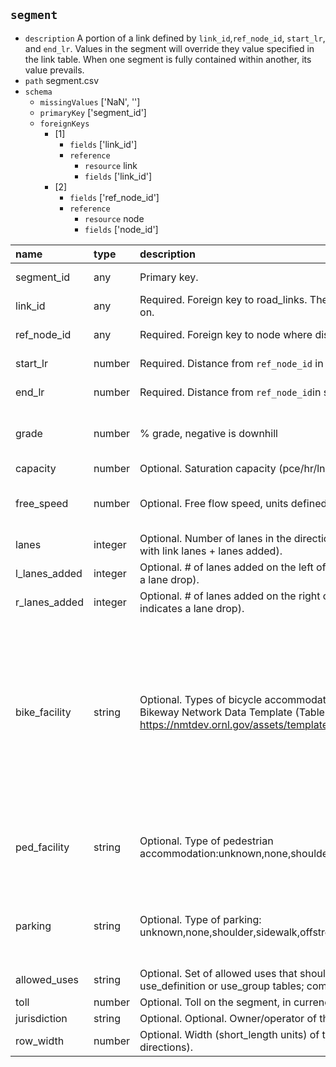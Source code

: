 ## `segment`
  - `description` A portion of a link defined by `link_id`,`ref_node_id`, `start_lr`, and `end_lr`. Values in the segment will override they value specified in the link table. When one segment is fully contained within another, its value prevails.
  - `path` segment.csv
  - `schema`
      - `missingValues` ['NaN', '']
    - `primaryKey` ['segment_id']
    - `foreignKeys`
      - [1]
        - `fields` ['link_id']
        - `reference`
          - `resource` link
          - `fields` ['link_id']
      - [2]
        - `fields` ['ref_node_id']
        - `reference`
          - `resource` node
          - `fields` ['node_id']

  | name          | type    | description                                                                                                                                                                      | constraints                                                                                                                                                                                               | warnings                        |
|:--------------|:--------|:---------------------------------------------------------------------------------------------------------------------------------------------------------------------------------|:----------------------------------------------------------------------------------------------------------------------------------------------------------------------------------------------------------|:--------------------------------|
| segment_id    | any     | Primary key.                                                                                                                                                                     | {'required': True}                                                                                                                                                                                        |                                 |
| link_id       | any     | Required. Foreign key to road_links. The link that the segment is located on.                                                                                                    | {'required': True}                                                                                                                                                                                        |                                 |
| ref_node_id   | any     | Required. Foreign key to node where distance is 0.                                                                                                                               | {'required': True}                                                                                                                                                                                        |                                 |
| start_lr      | number  | Required. Distance from `ref_node_id` in short_length units.                                                                                                                     | {'required': True, 'minimum': 0}                                                                                                                                                                          |                                 |
| end_lr        | number  | Required. Distance from `ref_node_id`in short_length units.                                                                                                                      | {'required': True, 'minimum': 0}                                                                                                                                                                          |                                 |
| grade         | number  | % grade, negative is downhill                                                                                                                                                    | {'maximum': 100, 'minimum': -100}                                                                                                                                                                         | {'maximum': 25, 'minimum': -25} |
| capacity      | number  | Optional. Saturation capacity (pce/hr/ln)                                                                                                                                        | {'minimum': 0}                                                                                                                                                                                            |                                 |
| free_speed    | number  | Optional. Free flow speed, units defined by config file                                                                                                                          | {'minimum': 0, 'maximum': 200}                                                                                                                                                                            | {'minimum': 1, 'maximum': 120}  |
| lanes         | integer | Optional. Number of lanes in the direction of travel (must be consistent with link lanes + lanes added).                                                                         |                                                                                                                                                                                                           |                                 |
| l_lanes_added | integer | Optional. # of lanes added on the left of the road link (negative indicates a lane drop).                                                                                        |                                                                                                                                                                                                           |                                 |
| r_lanes_added | integer | Optional. # of lanes added on the right of the road link (negative indicates a lane drop).                                                                                       |                                                                                                                                                                                                           |                                 |
| bike_facility | string  | Optional. Types of bicycle accommodation based on the National Bikeway Network Data Template (Table 1-A at https://nmtdev.ornl.gov/assets/templates/NBN_DataTemplates_final.pdf) | {'enum': ['unseparated bike lane', 'buffered bike lane', 'separated bike lane', 'counter-flow bike lane', 'paved shoulder', 'shared lane', 'shared use path', 'off-road unpaved trail', 'other', 'none']} |                                 |
| ped_facility  | string  | Optional. Type of pedestrian accommodation:unknown,none,shoulder,sidewalk,offstreet_path.                                                                                        | {'enum': ['unknown', 'none', 'shoulder', 'sidewalk', 'offstreet_path']}                                                                                                                                   |                                 |
| parking       | string  | Optional. Type of parking: unknown,none,shoulder,sidewalk,offstreet_path.                                                                                                        | {'enum': ['unknown', 'none', 'shoulder', 'sidewalk', 'offstreet_path']}                                                                                                                                   |                                 |
| allowed_uses  | string  | Optional. Set of allowed uses that should appear in either the use_definition or use_group tables; comma-separated.                                                              |                                                                                                                                                                                                           |                                 |
| toll          | number  | Optional.  Toll on the segment, in currency units.                                                                                                                               |                                                                                                                                                                                                           |                                 |
| jurisdiction  | string  | Optional. Optional.  Owner/operator of the segment.                                                                                                                              |                                                                                                                                                                                                           |                                 |
| row_width     | number  | Optional. Width (short_length units) of the entire right-of-way (both directions).                                                                                               | {'minimum': 0}                                                                                                                                                                                            | {'minimum': 10}                 |